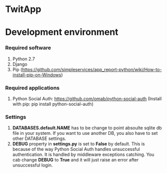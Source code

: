TwitApp
=======
# Development environment

### Required software
1. Python 2.7
2. Django
3. Pip (https://github.com/simpleservices/app_report-python/wiki/How-to-install-pip-on-Windows)

### Required applications
1. Python Social Auth: https://github.com/omab/python-social-auth (Install with pip: pip install python-social-auth)

### Settings
1. **DATABASES.default.NAME** has to be change to point absoulte sqlite db file in your system. If you want to use another DB, you also have to set other DATABASE settings.
2. **DEBUG** property in **settings.py** is set to **False** by default. This is because of the way Python Social Auth handles unsuccessful authentication. It is handled by middleware exceptions catching. You cab change **DEBUG** to **True** and it will just raise an error after unsuccessful login.
